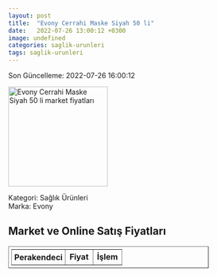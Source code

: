 ```yaml
---
layout: post
title:  "Evony Cerrahi Maske Siyah 50 li"
date:   2022-07-26 13:00:12 +0300
image: undefined
categories: saglik-urunleri
tags: saglik-urunleri
---
```


Son Güncelleme: 2022-07-26 16:00:12

<img src="undefined" width="200" alt="Evony Cerrahi Maske Siyah 50 li market fiyatları" />

Kategori: Sağlık Ürünleri
<br />
Marka: Evony

<h2>Market ve Online Satış Fiyatları</h2>

<table border="1" style="padding: 5px;width:80%;">
  <tr>
    <td style="padding: 5px;"><strong>Perakendeci</strong></td>
    <td><strong>Fiyat</strong></td>
    <td><strong>İşlem</strong></td>
  </tr>
  
</table>
